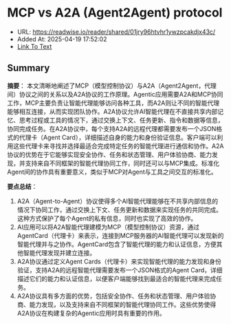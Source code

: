 # MCP vs A2A (Agent2Agent) protocol
- URL: https://readwise.io/reader/shared/01jry96htvhr1ywzpcakdjx43c/
- Added At: 2025-04-19 17:52:02
- [Link To Text](2025-04-19-mcp-vs-a2a-(agent2agent)-protocol_raw.md)

## Summary
**摘要**：
本文清晰地阐述了MCP（模型控制协议）与A2A（Agent2Agent，代理间）协议之间的关系以及A2A协议的工作原理。Agentic应用需要A2A和MCP协同工作，MCP主要负责让智能代理能够访问各种工具，而A2A则让不同的智能代理能够相互连接，从而实现团队协作。A2A协议允许AI智能代理在不直接共享内部记忆、思考过程或工具的情况下，通过交换上下文、任务更新、指令和数据等信息，协同完成任务。在A2A协议中，每个支持A2A的远程代理都需要发布一个JSON格式的代理卡（Agent Card），详细描述自身的能力和身份验证信息。客户端可以利用这些代理卡来寻找并选择最适合完成特定任务的智能代理进行通信和协作。A2A协议的优势在于它能够实现安全协作、任务和状态管理、用户体验协商、能力发现，并支持来自不同框架的智能代理协同工作，同时还可以与MCP集成。标准化Agent间的协作具有重要意义，类似于MCP对Agent与工具之间交互的标准化。

**要点总结**：

1.  A2A（Agent-to-Agent）协议使得多个AI智能代理能够在不共享内部信息的情况下协同工作，通过交换上下文、任务更新和数据来实现任务的共同完成。这种方式保护了每个Agent的私有信息，同时也实现了高效的协作。
2.  AI应用可以将A2A智能代理建模为MCP（模型控制协议）资源，通过AgentCard（代理卡）来表示，连接到MCP服务器的AI智能代理可以发现新的智能代理并与之协作。AgentCard包含了智能代理的能力和认证信息，方便其他智能代理发现并建立连接。
3.  A2A协议通过定义Agent Cards（代理卡）来实现智能代理的能力发现和身份验证，支持A2A的远程智能代理需要发布一个JSON格式的Agent Card，详细描述它们的能力和认证信息，以便客户端能够找到最适合的智能代理来完成任务。
4.  A2A协议具有多方面的优势，包括安全协作、任务和状态管理、用户体验协商、能力发现，以及支持来自不同框架的智能代理协同工作。这些优势使得A2A协议在构建复杂的Agentic应用时具有重要的作用。
